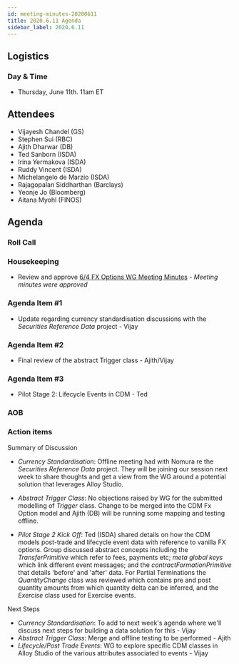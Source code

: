 ```yaml
---
id: meeting-minutes-20200611
title: 2020.6.11 Agenda
sidebar_label: 2020.6.11
---
```


## Logistics 
### Day & Time
* Thursday, June 11th. 11am ET

## Attendees
* Vijayesh Chandel (GS)
* Stephen Sui (RBC)
* Ajith Dharwar (DB)
* Ted Sanborn (ISDA)
* Irina Yermakova (ISDA)
* Ruddy Vincent (ISDA)
* Michelangelo de Marzio (ISDA)
* Rajagopalan Siddharthan (Barclays)
* Yeonje Jo (Bloomberg)
* Aitana Myohl (FINOS)

## Agenda

### Roll Call

### Housekeeping
* Review and approve [6/4 FX Options WG Meeting Minutes](https://github.com/finos/alloy/blob/master/meeting-minutes/fx-options-wg/2020.6.4-fx-options-wg-meeting.md) - _Meeting minutes were approved_

### Agenda Item #1
* Update regarding currency standardisation discussions with the *Securities Reference Data* project - Vijay

### Agenda Item #2
* Final review of the abstract Trigger class - Ajith/Vijay

### Agenda Item #3
* Pilot Stage 2: Lifecycle Events in CDM - Ted

### AOB

### Action items

Summary of Discussion
* *Currency Standardisation*: Offline meeting had with Nomura re the *Securities Reference Data* project. They will be joining our session next week to share thoughts and get a view from the WG around a potential solution that leverages Alloy Studio.

* *Abstract Trigger Class*: No objections raised by WG for the submitted modelling of *Trigger* class. Change to be merged into the CDM Fx Option model and Ajith (DB) will be running some mapping and testing offline.

* *Pilot Stage 2 Kick Off*: Ted (ISDA) shared details on how the CDM models post-trade and lifecycle event data with reference to vanilla FX options. Group discussed abstract concepts including the *TransferPrimitive* which refer to fees, payments etc; *meta global keys* which link different event messages; and the *contractFormationPrimitive* that details 'before' and 'after' data. For Partial Terminations  the *QuantityChange* class was reviewed which contains pre and post quantity amounts from which quantity delta can be inferred, and the *Exercise* class used for Exercise events.

Next Steps
* *Currency Standardisation*: To add to next week's agenda where we'll discuss next steps for building a data solution for this  - Vijay
* *Abstract Trigger Class*: Merge and offline testing to be performed - Ajith
* *Lifecycle/Post Trade Events*: WG to explore specific CDM classes in Alloy Studio of the various attributes associated to events - Vijay
